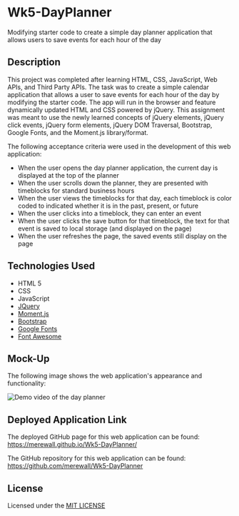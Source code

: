 # Wk5-DayPlanner
Modifying starter code to create a simple day planner application that allows users to save events for each hour of the day
## Description
This project was completed after learning HTML, CSS, JavaScript, Web APIs, and Third Party APIs. The task was to create a simple calendar application that allows a user to save events for each hour of the day by modifying the starter code. The app will run in the browser and feature dynamically updated HTML and CSS powered by jQuery. This assignment was meant to use the newly learned concepts of jQuery elements, jQuery click events, jQuery form elements, jQuery DOM Traversal, Bootstrap, Google Fonts, and the Moment.js library/format.

The following acceptance criteria were used in the development of this web application:

* When the user opens the day planner application, the current day is displayed at the top of the planner
* When the user scrolls down the planner, they are presented with timeblocks for standard business hours
* When the user views the timeblocks for that day, each timeblock is color coded to indicated whether it is in the past, present, or future
* When the user clicks into a timeblock, they can enter an event
* When the user clicks the save button for that timeblock, the text for that event is saved to local storage (and displayed on the page)
* When the user refreshes the page, the saved events still display on the page

## Technologies Used
* HTML 5
* CSS
* JavaScript
* [JQuery](https://ajax.googleapis.com/ajax/libs/jquery/3.5.1/jquery.min.js)
* [Moment.js](https://cdnjs.cloudflare.com/ajax/libs/moment.js/2.29.1/moment.min.js)
* [Bootstrap](https://stackpath.bootstrapcdn.com/bootstrap/4.3.1/css/bootstrap.min.css)
* [Google Fonts](https://fonts.google.com/)
* [Font Awesome](https://use.fontawesome.com/releases/v5.8.1/css/all.css)
## Mock-Up
The following image shows the web application's appearance and functionality:

![Demo video of the day planner](https://github.com/merewall/Wk5-DayPlanner/blob/main/Assets/Images/day-planner-demo.gif)    

## Deployed Application Link

The deployed GitHub page for this web application can be found: 
https://merewall.github.io/Wk5-DayPlanner/

The GitHub repository for this web application can be found:
https://github.com/merewall/Wk5-DayPlanner

## License

Licensed under the [MIT LICENSE](https://github.com/merewall/Wk5-DayPlanner/blob/main/LICENSE)